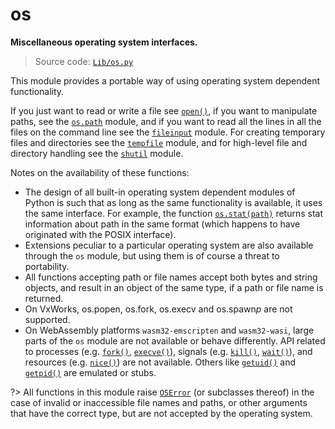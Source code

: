 # os

**Miscellaneous operating system interfaces.**

> Source code: [`Lib/os.py`](https://github.com/python/cpython/tree/3.12/Lib/os.py)

This module provides a portable way of using operating system dependent functionality.

If you just want to read or write a file see [`open()`](/built-in-functions/open.md), if you want to manipulate paths, see the [`os.path`](/modules/os/path/) module, and if you want to read all the lines in all the files on the command line see the [`fileinput`](/modules/fileinput.md) module. For creating temporary files and directories see the [`tempfile`](/modules/tempfile.md) module, and for high-level file and directory handling see the [`shutil`](/modules/shutil.md) module.

Notes on the availability of these functions:

- The design of all built-in operating system dependent modules of Python is such that as long as the same functionality is available, it uses the same interface. For example, the function [`os.stat(path)`](/modules/os/stat.md) returns stat information about path in the same format (which happens to have originated with the POSIX interface).
- Extensions peculiar to a particular operating system are also available through the `os` module, but using them is of course a threat to portability.
- All functions accepting path or file names accept both bytes and string objects, and result in an object of the same type, if a path or file name is returned.
- On VxWorks, os.popen, os.fork, os.execv and os.spawn*p* are not supported.
- On WebAssembly platforms `wasm32-emscripten` and `wasm32-wasi`, large parts of the `os` module are not available or behave differently. API related to processes (e.g. [`fork()`](/modules/os/fork.md), [`execve()`](/modules/os/execve.md)), signals (e.g. [`kill()`](/modules/os/kill.md), [`wait()`](/modules/os/wait.md)), and resources (e.g. [`nice()`](/modules/os/nice.md)) are not available. Others like [`getuid()`](/modules/os/getuid.md) and [`getpid()`](/modules/os/getpid.md) are emulated or stubs.

?> All functions in this module raise [`OSError`](/exceptions/OSError.md) (or subclasses thereof) in the case of invalid or inaccessible file names and paths, or other arguments that have the correct type, but are not accepted by the operating system.
